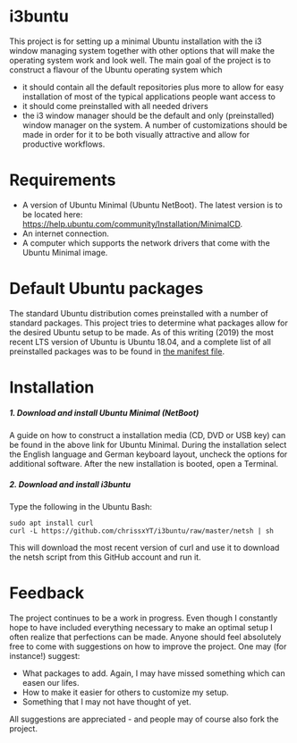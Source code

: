 # i3buntu

This project is for setting up a minimal Ubuntu installation with the i3 window managing system together with other options that will make the operating system work and look well. The main goal of the project is to construct a flavour of the Ubuntu operating system which
* it should contain all the default repositories plus more to allow for easy installation of most of the typical applications people want access to
* it should come preinstalled with all needed drivers
* the i3 window manager should be the default and only (preinstalled) window manager on the system. A number of customizations should be made in order for it to be both visually attractive and allow for productive workflows.


# Requirements
* A version of Ubuntu Minimal (Ubuntu NetBoot). The latest version is to be located here: https://help.ubuntu.com/community/Installation/MinimalCD.
* An internet connection.
* A computer which supports the network drivers that come with the Ubuntu Minimal image.

# Default Ubuntu packages
The standard Ubuntu distribution comes preinstalled with a number of standard packages. This project tries to determine what packages allow for the desired Ubuntu setup to be made. As of this writing (2019) the most recent LTS version of Ubuntu is Ubuntu 18.04, and a complete list of all preinstalled packages was to be found in [the manifest file](http://releases.ubuntu.com/18.04/ubuntu-18.04.2-desktop-amd64.manifest).

# Installation

##### 1. Download and install Ubuntu Minimal (NetBoot)

A guide on how to construct a installation media (CD, DVD or USB key) can be found in the above link for Ubuntu Minimal. During the installation select the English language and German keyboard layout, uncheck the options for additional software. After the new installation is booted, open a Terminal.

##### 2. Download and install i3buntu

Type the following in the Ubuntu Bash:
```
sudo apt install curl
curl -L https://github.com/chrissxYT/i3buntu/raw/master/netsh | sh
```
This will download the most recent version of curl and use it to download the netsh script from this GitHub account and run it.

# Feedback
The project continues to be a work in progress. Even though I constantly hope to have included everything necessary to make an optimal setup I often realize that perfections can be made. Anyone should feel absolutely free to come with suggestions on how to improve the project. One may (for instance!) suggest:
* What packages to add. Again, I may have missed something which can easen our lifes.
* How to make it easier for others to customize my setup.
* Something that I may not have thought of yet.

All suggestions are appreciated - and people may of course also fork the project.
